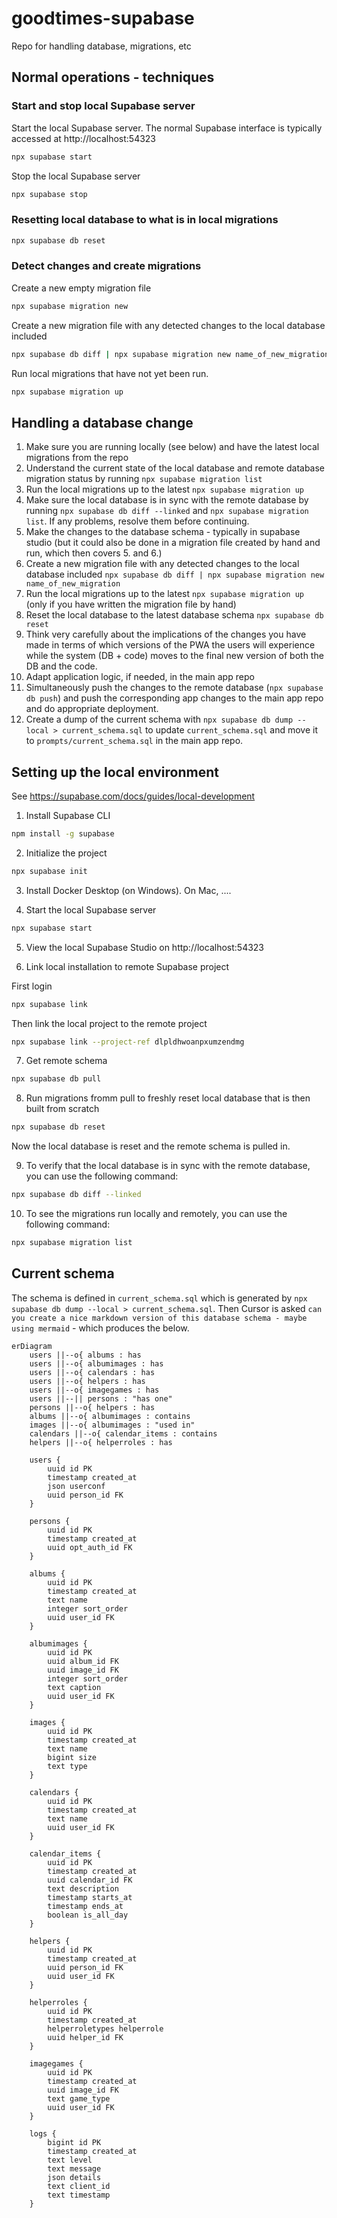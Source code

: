 # goodtimes-supabase
Repo for handling database, migrations, etc

## Normal operations - techniques

### Start and stop local Supabase server

Start the local Supabase server. The normal Supabase interface is typically accessed at http://localhost:54323

```bash
npx supabase start
``` 

Stop the local Supabase server

```bash
npx supabase stop
```

### Resetting local database to what is in local migrations

```bash
npx supabase db reset
```

### Detect changes and create migrations

Create a new empty migration file 

```bash
npx supabase migration new
```

Create a new migration file with any detected changes to the local database included

```bash 
npx supabase db diff | npx supabase migration new name_of_new_migration
```

Run local migrations that have not yet been run. 

```bash
npx supabase migration up
```

## Handling a database change

1. Make sure you are running locally (see below) and have the latest local migrations from the repo
2. Understand the current state of the local database and remote database  migration status by running `npx supabase migration list`
3. Run the local migrations up to the latest `npx supabase migration up`
4. Make sure the local database is in sync with the remote database by running `npx supabase db diff --linked` and `npx supabase migration list`. If any problems, resolve them before continuing.
4. Make the changes to the database schema - typically in supabase studio (but it could also be done in a migration file created by hand and run, which then covers 5. and 6.)
5. Create a new migration file with any detected changes to the local database included `npx supabase db diff | npx supabase migration new name_of_new_migration`
6. Run the local migrations up to the latest `npx supabase migration up` (only if you have written the migration file by hand)
7. Reset the local database to the latest database schema `npx supabase db reset`
8. Think very carefully about the implications of the changes you have made in terms of which versions of the PWA the users will experience while the system (DB + code) moves to the final new version of both the DB and the code.
9. Adapt application logic, if needed, in the main app repo 
10. Simultaneously push the changes to the remote database (`npx supabase db push`) and push the corresponding app changes to the main app repo and do appropriate deployment.
11. Create a dump of the current schema with `npx supabase db dump --local > current_schema.sql` to update `current_schema.sql` and move it to `prompts/current_schema.sql` in the main app repo.




## Setting up the local environment

See https://supabase.com/docs/guides/local-development

1. Install Supabase CLI

```bash
npm install -g supabase
```

2. Initialize the project

```bash
npx supabase init
```

3. Install Docker Desktop (on Windows). On Mac, ....

4. Start the local Supabase server

```bash
npx supabase start
```

5. View the local Supabase Studio on  http://localhost:54323

6. Link local installation to remote Supabase project

First login

```bash
npx supabase link
```

Then link the local project to the remote project

```bash
npx supabase link --project-ref dlpldhwoanpxumzendmg
```

7. Get remote schema

```bash
npx supabase db pull
```

8. Run migrations fromm pull to freshly reset local database that is then built from scratch

```bash
npx supabase db reset
```
Now the local database is reset and the remote schema is pulled in.

9. To verify that the local database is in sync with the remote database, you can use the following command:

```bash
npx supabase db diff --linked
```

10. To see the migrations run locally and remotely, you can use the following command:

```bash
npx supabase migration list
```

## Current schema

The schema is defined in `current_schema.sql` which is generated by `npx supabase db dump --local > current_schema.sql`. Then Cursor is asked `can you create a nice markdown version of this database schema - maybe using mermaid` - which produces the below.

```mermaid
erDiagram
    users ||--o{ albums : has
    users ||--o{ albumimages : has
    users ||--o{ calendars : has
    users ||--o{ helpers : has
    users ||--o{ imagegames : has
    users ||--|| persons : "has one"
    persons ||--o{ helpers : has
    albums ||--o{ albumimages : contains
    images ||--o{ albumimages : "used in"
    calendars ||--o{ calendar_items : contains
    helpers ||--o{ helperroles : has

    users {
        uuid id PK
        timestamp created_at
        json userconf
        uuid person_id FK
    }

    persons {
        uuid id PK
        timestamp created_at
        uuid opt_auth_id FK
    }

    albums {
        uuid id PK
        timestamp created_at
        text name
        integer sort_order
        uuid user_id FK
    }

    albumimages {
        uuid id PK
        uuid album_id FK
        uuid image_id FK
        integer sort_order
        text caption
        uuid user_id FK
    }

    images {
        uuid id PK
        timestamp created_at
        text name
        bigint size
        text type
    }

    calendars {
        uuid id PK
        timestamp created_at
        text name
        uuid user_id FK
    }

    calendar_items {
        uuid id PK
        timestamp created_at
        uuid calendar_id FK
        text description
        timestamp starts_at
        timestamp ends_at
        boolean is_all_day
    }

    helpers {
        uuid id PK
        timestamp created_at
        uuid person_id FK
        uuid user_id FK
    }

    helperroles {
        uuid id PK
        timestamp created_at
        helperroletypes helperrole
        uuid helper_id FK
    }

    imagegames {
        uuid id PK
        timestamp created_at
        uuid image_id FK
        text game_type
        uuid user_id FK
    }

    logs {
        bigint id PK
        timestamp created_at
        text level
        text message
        json details
        text client_id
        text timestamp
    }
```




















